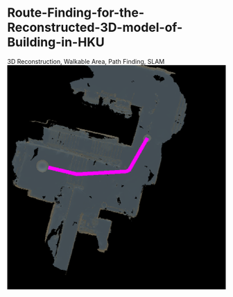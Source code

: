 # Route-Finding-for-the-Reconstructed-3D-model-of-Building-in-HKU
3D Reconstruction, Walkable Area, Path Finding, SLAM
![showroute](img/show_route.PNG)

